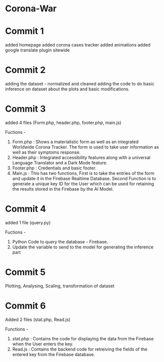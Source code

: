 # Corona-War

# Commit 1 
added homepage
added corona cases tracker
added animations
added google translate plugin sitewide

# Commit 2
adding the dataset - normalized and cleaned
adding the code to do basic inference on dataset about the plots and basic modifications.

# Commit 3
added 4 files (Form.php, header.php, footer.php, main.js)

Fuctions - 

1. Form.php : Shows a materialistic form as well as an integrated Worldwide Corona Tracker. The form is used to 
take user information as well as their symptoms response.
2. Header.php : Integrated accessibility features along with a universal Language Translator and a Dark Mode feature.
3. Footer.php : Credentials and basic footer.
4. Main.js : This has two functions, First is to take the entries of the form and update it in the Firebase Realtime Database.
Second Function is to generate a unique key ID for the User which can be used for retaining the results stored in the Firebase by the AI Model.

# Commit 4
added 1 file (query.py)

Fuctions - 

1. Python Code to query the database - Firebase.
2. Update the variable to send to the model for generating the inference part
 

# Commit 5

Plotting, Analysing, Scaling, transformation of dataset 

# Commit 6

Added 2 files (stat.php, Read.js)

Functions - 

1. stat.php : Contains the code for displaying the data from the Firebase when the User enters the key.
2. Read.js : Contains the backend code for retreiving the fields of the entered key from the Firebase database.
